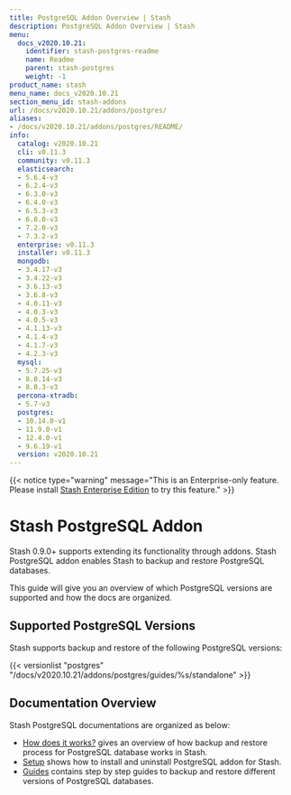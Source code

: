 ```yaml
---
title: PostgreSQL Addon Overview | Stash
description: PostgreSQL Addon Overview | Stash
menu:
  docs_v2020.10.21:
    identifier: stash-postgres-readme
    name: Readme
    parent: stash-postgres
    weight: -1
product_name: stash
menu_name: docs_v2020.10.21
section_menu_id: stash-addons
url: /docs/v2020.10.21/addons/postgres/
aliases:
- /docs/v2020.10.21/addons/postgres/README/
info:
  catalog: v2020.10.21
  cli: v0.11.3
  community: v0.11.3
  elasticsearch:
  - 5.6.4-v3
  - 6.2.4-v3
  - 6.3.0-v3
  - 6.4.0-v3
  - 6.5.3-v3
  - 6.8.0-v3
  - 7.2.0-v3
  - 7.3.2-v3
  enterprise: v0.11.3
  installer: v0.11.3
  mongodb:
  - 3.4.17-v3
  - 3.4.22-v3
  - 3.6.13-v3
  - 3.6.8-v3
  - 4.0.11-v3
  - 4.0.3-v3
  - 4.0.5-v3
  - 4.1.13-v3
  - 4.1.4-v3
  - 4.1.7-v3
  - 4.2.3-v3
  mysql:
  - 5.7.25-v3
  - 8.0.14-v3
  - 8.0.3-v3
  percona-xtradb:
  - 5.7-v3
  postgres:
  - 10.14.0-v1
  - 11.9.0-v1
  - 12.4.0-v1
  - 9.6.19-v1
  version: v2020.10.21
---
```


{{< notice type="warning" message="This is an Enterprise-only feature. Please install [Stash Enterprise Edition](/docs/v2020.10.21/setup/install/enterprise) to try this feature." >}}

# Stash PostgreSQL Addon

Stash 0.9.0+ supports extending its functionality through addons. Stash PostgreSQL addon enables Stash to backup and restore PostgreSQL databases.

This guide will give you an overview of which PostgreSQL versions are supported and how the docs are organized.

## Supported PostgreSQL Versions

Stash supports backup and restore of the following PostgreSQL versions:

{{< versionlist "postgres" "/docs/v2020.10.21/addons/postgres/guides/%s/standalone" >}}

## Documentation Overview

Stash PostgreSQL documentations are organized as below:

- [How does it works?](/docs/v2020.10.21/addons/postgres/overview) gives an overview of how backup and restore process for PostgreSQL database works in Stash.
- [Setup](/docs/v2020.10.21/addons/postgres/setup/install) shows how to install and uninstall PostgreSQL addon for Stash.
- [Guides](/docs/v2020.10.21/addons/postgres/guides/11.2/standalone) contains step by step guides to backup and restore different versions of PostgreSQL databases.
